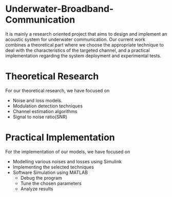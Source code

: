 # Underwater-Broadband-Communication

It is mainly a research oriented project that aims to design and implement an acoustic system for underwater communication. Our current work combines a theoretical part where we choose the appropriate technique to deal with the characteristics of the targeted channel, and a practical implementation regarding the system deployment and experimental tests. 

# **Theoretical Research**
For our theoretical research, we have focused on
* Noise and loss models.
* Modulation detection techniques
* Channel estimation algorithms
* Signal to noise ratio(SNR)

# **Practical Implementation**
For the implementation of our models, we have focused on
* Modelling various noises and losses using Simulink
* Implementing the selected techniques
* Software Simulation using MATLAB
  - Debug the program
  - Tune the chosen parameters
  - Analyze results
